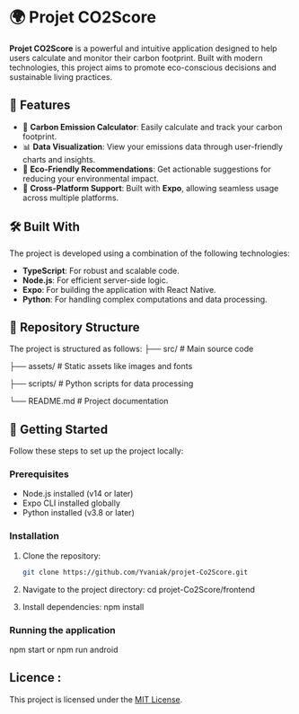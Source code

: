 # 🌍 Projet CO2Score

**Projet CO2Score** is a powerful and intuitive application designed to help users calculate and monitor their carbon footprint. Built with modern technologies, this project aims to promote eco-conscious decisions and sustainable living practices.

## 🚀 Features
- 🧮 **Carbon Emission Calculator**: Easily calculate and track your carbon footprint.
- 📊 **Data Visualization**: View your emissions data through user-friendly charts and insights.
- 🌱 **Eco-Friendly Recommendations**: Get actionable suggestions for reducing your environmental impact.
- 🔄 **Cross-Platform Support**: Built with **Expo**, allowing seamless usage across multiple platforms.

## 🛠️ Built With
The project is developed using a combination of the following technologies:
- **TypeScript**: For robust and scalable code.
- **Node.js**: For efficient server-side logic.
- **Expo**: For building the application with React Native.
- **Python**: For handling complex computations and data processing.

## 📂 Repository Structure
The project is structured as follows:
├── src/ # Main source code

├── assets/ # Static assets like images and fonts 

├── scripts/ # Python scripts for data processing 

└── README.md # Project documentation


## 🌟 Getting Started
Follow these steps to set up the project locally:

### Prerequisites
- Node.js installed (v14 or later)
- Expo CLI installed globally
- Python installed (v3.8 or later)

### Installation
1. Clone the repository:
   ```bash
   git clone https://github.com/Yvaniak/projet-Co2Score.git
   ```
2. Navigate to the project directory:
   cd projet-Co2Score/frontend

3. Install dependencies:
   npm install

### Running the application
  npm start or npm run android

## Licence :
This project is licensed under the [MIT License](https://opensource.org/licenses/MIT).

  
